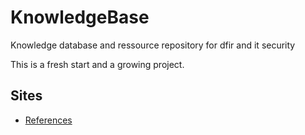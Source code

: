 # KnowledgeBase
Knowledge database and ressource repository for dfir and it security

This is a fresh start and a growing project.

## Sites
* [References](https://github.com/lo-chr/KnowledgeBase/blob/master/References.md)
